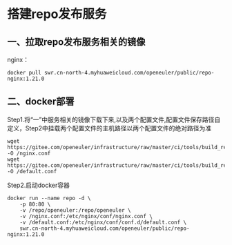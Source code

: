 # 搭建repo发布服务

## 一、拉取repo发布服务相关的镜像
nginx： 
```shell
docker pull swr.cn-north-4.myhuaweicloud.com/openeuler/public/repo-nginx:1.21.0
```

## 二、docker部署
Step1.将“一”中服务相关的镜像下载下来,以及两个配置文件,配置文件保存路径自定义，Step2中挂载两个配置文件的主机路径以两个配置文件的绝对路径为准<br>
```shell
wget https://gitee.com/openeuler/infrastructure/raw/master/ci/tools/build_repo_service/nginx.conf -O /nginx.conf
wget https://gitee.com/openeuler/infrastructure/raw/master/ci/tools/build_repo_service/default.conf -O /default.conf
```
Step2.启动docker容器
```shell
docker run --name repo -d \
    -p 80:80 \
    -v /repo/openeuler:/repo/openeuler \
    -v /nginx.conf:/etc/nginx/conf/nginx.conf \
    -v /default.conf:/etc/nginx/conf/conf.d/default.conf \
    swr.cn-north-4.myhuaweicloud.com/openeuler/public/repo-nginx:1.21.0
```
